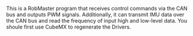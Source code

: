 This is a RobMaster program that receives control commands via the CAN bus and outputs PWM signals. Additionally, it can transmit IMU data over the CAN bus and read the frequency of input high and low-level data.
You shoule first use CubeMX to regenerate the Drivers.
